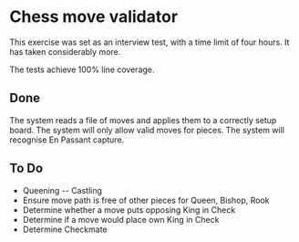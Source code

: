 # Chess move validator

This exercise was set as an interview test, with a time limit of four hours.
It has taken considerably more. 

The tests achieve 100% line coverage.

## Done

The system reads a file of moves and applies them to a correctly setup board.
The system will only allow valid moves for pieces.
The system will recognise En Passant capture. 

## To Do 
 - Queening
 -- Castling
 - Ensure move path is free of other pieces for Queen, Bishop, Rook
 - Determine whether a move puts opposing King in Check
 - Determine if a move would place own King in Check
 - Determine Checkmate
 